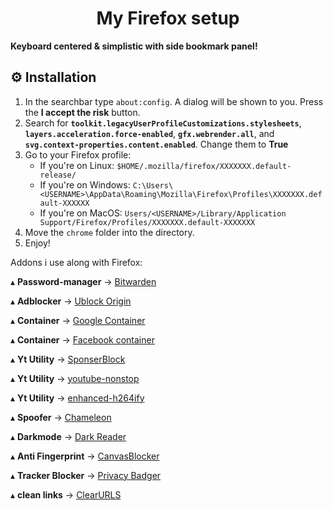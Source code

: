 <h1 align='center'>My Firefox setup</h1>

**Keyboard centered & simplistic with side bookmark panel!**

## ⚙️ Installation

1. In the searchbar type `about:config`. A dialog will be shown to you. Press the **I accept the risk** button.
2. Search for **`toolkit.legacyUserProfileCustomizations.stylesheets`**, **`layers.acceleration.force-enabled`**, **`gfx.webrender.all`**, and **`svg.context-properties.content.enabled`**. Change them to **True**
3. Go to your Firefox profile:
    - If you're on Linux: `$HOME/.mozilla/firefox/XXXXXXX.default-release/`
    - If you're on Windows: `C:\Users\<USERNAME>\AppData\Roaming\Mozilla\Firefox\Profiles\XXXXXXX.default-XXXXXX`
    - If you're on MacOS: `Users/<USERNAME>/Library/Application Support/Firefox/Profiles/XXXXXXX.default-XXXXXXX` 
4. Move the `chrome` folder into the directory.
5. Enjoy!

Addons i use along with Firefox:

   ▴ **Password-manager** -> [Bitwarden](https://addons.mozilla.org/en-US/firefox/addon/bitwarden-password-manager/)
   
   ▴ **Adblocker** -> [Ublock Origin](https://addons.mozilla.org/en-US/firefox/addon/ublock-origin/)

   ▴ **Container** -> [Google Container](https://addons.mozilla.org/en-US/firefox/addon/google-container/)

   ▴ **Container** -> [Facebook container](https://addons.mozilla.org/en-US/firefox/addon/facebook-container/)

   ▴ **Yt Utility** -> [SponserBlock](https://addons.mozilla.org/en-US/firefox/addon/sponsorblock/)
   
   ▴ **Yt Utility** -> [youtube-nonstop](https://addons.mozilla.org/en-GB/firefox/addon/youtube-nonstop/)

   ▴ **Yt Utility** -> [enhanced-h264ify](https://addons.mozilla.org/en-US/firefox/addon/enhanced-h264ify/)

   ▴ **Spoofer** -> [Chameleon](https://addons.mozilla.org/en-US/firefox/addon/chameleon-ext/)

   ▴ **Darkmode** -> [Dark Reader](https://addons.mozilla.org/en-GB/firefox/addon/darkreader/?utm_source=addons.mozilla.org&utm_medium=referral&utm_content=search)

   ▴ **Anti Fingerprint** -> [CanvasBlocker](https://addons.mozilla.org/en-US/firefox/addon/canvasblocker/)

   ▴ **Tracker Blocker** -> [Privacy Badger](https://addons.mozilla.org/en-US/firefox/addon/privacy-badger17/)

   ▴ **clean links** -> [ClearURLS](https://addons.mozilla.org/en-US/firefox/addon/clearurls/)



